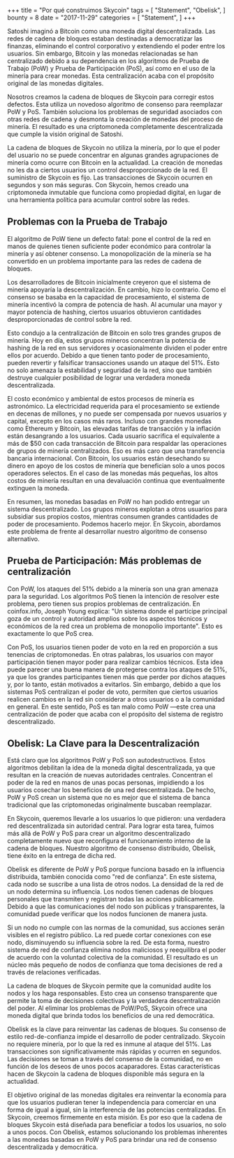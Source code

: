 +++
title = "Por qué construimos Skycoin"
tags = [
    "Statement",
    "Obelisk",
]
bounty = 8
date = "2017-11-29"
categories = [
    "Statement",
]
+++

Satoshi imaginó a Bitcoin como una moneda digital descentralizada. 
Las redes de cadena de bloques estaban destinadas a democratizar las finanzas, 
eliminando el control corporativo y extendiendo el poder entre los usuarios. 
Sin embargo, Bitcoin y las monedas relacionadas se han centralizado debido 
a su dependencia en los algoritmos de Prueba de Trabajo (PoW) y 
Prueba de Participación (PoS), así como en el uso de la minería para crear monedas. 
Esta centralización acaba con el propósito original de las monedas digitales.

Nosotros creamos la cadena de bloques de Skycoin para corregir estos defectos. 
Esta utiliza un novedoso algoritmo de consenso para reemplazar PoW y PoS. 
También soluciona los problemas de seguridad asociados con otras redes de 
cadena y desmonta la creación de monedas del proceso de minería. El resultado 
es una criptomoneda completamente descentralizada que cumple la visión original de Satoshi.

La cadena de bloques de Skycoin no utiliza la minería, por lo que el poder del 
usuario no se puede concentrar en algunas grandes agrupaciones de minería como ocurre 
con Bitcoin en la actualidad. La creación de monedas no les da a ciertos usuarios 
un control desproporcionado de la red. El suministro de Skycoin es fijo. Las transacciones 
de Skycoin ocurren en segundos y son más seguras. Con Skycoin, hemos creado una 
criptomoneda inmutable que funciona como propiedad digital, en lugar de una herramienta 
política para acumular control sobre las redes.

## Problemas con la Prueba de Trabajo

El algoritmo de PoW tiene un defecto fatal: pone el control de la red en manos 
de quienes tienen suficiente poder económico para controlar la minería y así 
obtener consenso. La monopolización de la minería se ha convertido en un problema 
importante para las redes de cadena de bloques.

Los desarrolladores de Bitcoin inicialmente creyeron que el sistema de 
minería apoyaría la descentralización. En cambio, hizo lo contrario. Como 
el consenso se basaba en la capacidad de procesamiento, el sistema de 
minería incentivó la compra de potencia de hash. Al acumular una mayor y 
mayor potencia de hashing, ciertos usuarios obtuvieron cantidades 
desproporcionadas de control sobre la red.

Esto condujo a la centralización de Bitcoin en solo tres grandes grupos 
de minería. Hoy en día, estos grupos mineros concentran la potencia de 
hashing de la red en sus servidores y ocasionalmente dividen el poder 
entre ellos por acuerdo. Debido a que tienen tanto poder de procesamiento, 
pueden revertir y falsificar transacciones usando un ataque del 51%. Esto 
no solo amenaza la estabilidad y seguridad de la red, sino que también destruye 
cualquier posibilidad de lograr una verdadera moneda descentralizada.

El costo económico y ambiental de estos procesos de minería es astronómico. 
La electricidad requerida para el procesamiento se extiende en decenas de millones, 
y no puede ser compensada por nuevos usuarios y capital, excepto en los casos más 
raros. Incluso con grandes monedas como Ethereum y Bitcoin, las elevadas tarifas de 
transacción y la inflación están desangrando a los usuarios. Cada usuario sacrifica 
el equivalente a más de $50 con cada transacción de Bitcoin para respaldar las 
operaciones de grupos de minería centralizados. Eso es más caro que una transferencia 
bancaria internacional. Con Bitcoin, los usuarios están desechando su dinero en apoyo 
de los costos de minería que benefician solo a unos pocos operadores selectos. 
En el caso de las monedas más pequeñas, los altos costos de minería resultan en una 
devaluación continua que eventualmente extinguen la moneda.

En resumen, las monedas basadas en PoW no han podido entregar un sistema 
descentralizado. Los grupos mineros explotan a otros usuarios para subsidiar 
sus propios costos, mientras consumen grandes cantidades de poder de procesamiento. 
Podemos hacerlo mejor. En Skycoin, abordamos este problema de frente al desarrollar
nuestro algoritmo de consenso alternativo.

## Prueba de Participación: Más problemas de centralización

Con PoW, los ataques del 51% debido a la minería son una gran amenaza para 
la seguridad. Los algoritmos PoS tienen la intención de resolver este problema, 
pero tienen sus propios problemas de centralización. En coinfox.info, Joseph Young 
explica: "Un sistema donde el partícipe principal goza de un control y autoridad 
amplios sobre los aspectos técnicos y económicos de la red crea un problema de 
monopolio importante". Esto es exactamente lo que PoS crea.

Con PoS, los usuarios tienen poder de voto en la red en proporción a sus 
tenencias de criptomonedas. En otras palabras, los usuarios con mayor 
participación tienen mayor poder para realizar cambios técnicos. Esta idea 
puede parecer una buena manera de protegerse contra los ataques de 51%, ya 
que los grandes participantes tienen más que perder por dichos ataques y, por 
lo tanto, están motivados a evitarlos. Sin embargo, debido a que los sistemas 
PoS centralizan el poder de voto, permiten que ciertos usuarios realicen 
cambios en la red sin considerar a otros usuarios o a la comunidad en general. 
En este sentido, PoS es tan malo como PoW —este crea una centralización de 
poder que acaba con el propósito del sistema de registro descentralizado.

## Obelisk: La Clave para la Descentralización

Está claro que los algoritmos PoW y PoS son autodestructivos. Estos algoritmos 
debilitan la idea de la moneda digital descentralizada, ya que resultan en la 
creación de nuevas autoridades centrales. Concentran el poder de la red en manos 
de unas pocas personas, impidiendo a los usuarios cosechar los beneficios de una 
red descentralizada. De hecho, PoW y PoS crean un sistema que no es mejor que el 
sistema de banca tradicional que las criptomonedas originalmente buscaban reemplazar.

En Skycoin, queremos llevarle a los usuarios lo que pidieron: una verdadera 
red descentralizada sin autoridad central. Para lograr esta tarea, fuimos más 
allá de PoW y PoS para crear un algoritmo descentralizado completamente nuevo 
que reconfigura el funcionamiento interno de la cadena de bloques. Nuestro algoritmo 
de consenso distribuido, Obelisk, tiene éxito en la entrega de dicha red.

Obelisk es diferente de PoW y PoS porque funciona basado en la influencia distribuida, 
también conocida como "red de confianza". En este sistema, cada nodo se suscribe a una 
lista de otros nodos. La densidad de la red de un nodo determina su influencia. Los 
nodos tienen cadenas de bloques personales que transmiten y registran todas las 
acciones públicamente. Debido a que las comunicaciones del nodo son públicas y 
transparentes, la comunidad puede verificar que los nodos funcionen de manera justa.

Si un nodo no cumple con las normas de la comunidad, sus acciones serán visibles 
en el registro público. La red puede cortar conexiones con ese nodo, disminuyendo su 
influencia sobre la red. De esta forma, nuestro sistema de red de confianza elimina 
nodos maliciosos y reequilibra el poder de acuerdo con la voluntad colectiva de la 
comunidad. El resultado es un núcleo más pequeño de nodos de confianza que toma 
decisiones de red a través de relaciones verificadas.

La cadena de bloques de Skycoin permite que la comunidad audite los nodos y los 
haga responsables. Esto crea un consenso transparente que permite la toma de 
decisiones colectivas y la verdadera descentralización del poder. Al eliminar 
los problemas de PoW/PoS, Skycoin ofrece una moneda digital que brinda todos los 
beneficios de una red democrática.

Obelisk es la clave para reinventar las cadenas de bloques. Su consenso de 
estilo red-de-confianza impide el desarrollo de poder centralizado. Skycoin 
no requiere minería, por lo que la red es inmune al ataque del 51%. 
Las transacciones son significativamente más rápidas y ocurren en segundos. 
Las decisiones se toman a través del consenso de la comunidad, no en función 
de los deseos de unos pocos acaparadores. Estas características hacen de Skycoin 
la cadena de bloques disponible más segura en la actualidad.

El objetivo original de las monedas digitales era reinventar la economía 
para que los usuarios pudieran tener la independencia para comerciar en una 
forma de igual a igual, sin la interferencia de las potencias centralizadas. 
En Skycoin, creemos firmemente en esta misión. Es por eso que la cadena de bloques 
Skycoin está diseñada para beneficiar a todos los usuarios, no solo a unos pocos. 
Con Obelisk, estamos solucionando los problemas inherentes a las monedas basadas 
en PoW y PoS para brindar una red de consenso descentralizada y democrática.

